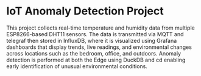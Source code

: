 # IoT Anomaly Detection Project

This project collects real-time temperature and humidity data from multiple ESP8266-based DHT11 sensors. The data is transmitted via MQTT and telegraf then stored in InfluxDB, where it is visualized using Grafana dashboards that display trends, live readings, and environmental changes across locations such as the bedroom, office, and outdoors. Anomaly detection is performed at both the Edge using DuckDB and cd  enabling early identification of unusual environmental conditions.